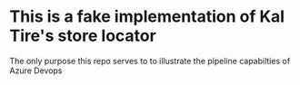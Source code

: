 # This is a fake implementation of Kal Tire's store locator

The only purpose this repo serves to to illustrate the pipeline
capabilties of Azure Devops

